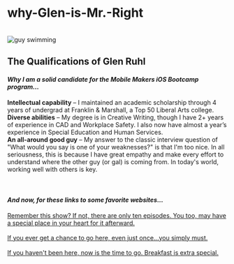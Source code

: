 why-Glen-is-Mr.-Right
=====================
<html>
  <body>
    <br>
    <img src="http://southwestern.edu/su_blogs/megaphone/files/2009/02/swimmingcolor.png" alt="guy swimming">
      <h2>The Qualifications of Glen Ruhl</h2>
        <h4><i>Why I am a solid candidate for the Mobile Makers iOS Bootcamp program…</i></h4>
          <b>Intellectual capability</b> – I maintained an academic scholarship through 4 years of undergrad at Franklin & Marshall, a Top 50 Liberal Arts college. 
          <br> 
          <b>Diverse abilities</b> – My degree is in Creative Writing, though I have 2+ years of experience in CAD and Workplace Safety. I also now have almost a year’s experience in Special Education and Human Services. 
          <br> 
          <b>An all-around good guy</b> – My answer to the classic interview question of "What would you say is one of your weaknesses?" is that I'm too nice. In all seriousness, this is because I have great empathy and make every effort to understand where the other guy (or gal) is coming from. In today's world, working well with others is key.
            <br>
            <br>
            <br>
            <h4><i>And now, for these links to some favorite websites...</i></h4>
              <a href="http://www.hbo.com/band-of-brothers">Remember this show? If not, there are only ten episodes. You too, may have a special place in your heart for it afterward.</a>
              <br>
              <br>
              <a href="http://www.neworleansonline.com/">If you ever get a chance to go here, even just once...you simply must.</a>
              <br>
              <br>
              <a href="http://www.soundbitesrestaurant.com/">If you haven't been here, now is the time to go. Breakfast is extra special.</a>
  </body>
</html>


